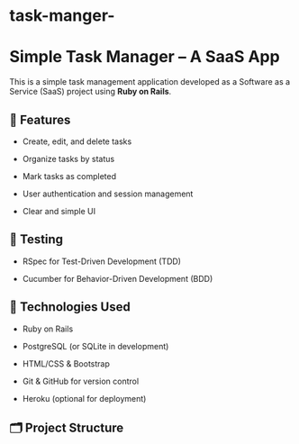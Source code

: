 # task-manger-
# Simple Task Manager – A SaaS App



This is a simple task management application developed as a Software as a Service (SaaS) project using **Ruby on Rails**.



## 📌 Features



- Create, edit, and delete tasks

- Organize tasks by status

- Mark tasks as completed

- User authentication and session management

- Clear and simple UI



## 🧪 Testing



- RSpec for Test-Driven Development (TDD)

- Cucumber for Behavior-Driven Development (BDD)



## 🚀 Technologies Used



- Ruby on Rails

- PostgreSQL (or SQLite in development)

- HTML/CSS & Bootstrap

- Git & GitHub for version control

- Heroku (optional for deployment)



## 🗂 Project Structure
